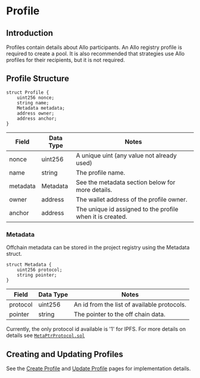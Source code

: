 # Profile

## Introduction

Profiles contain details about Allo participants. An Allo registry profile is
required to create a pool. It is also recommended that strategies use Allo
profiles for their recipients, but it is not required. 

## Profile Structure

```solidity
struct Profile {
    uint256 nonce;
    string name;
    Metadata metadata;
    address owner;
    address anchor;
}
```
| Field | Data Type | Notes |
| --- | --- | --- |
| nonce | uint256 | A unique uint (any value not already used) | 
| name | string | The profile name. | 
| metadata | Metadata | See the metadata section below for more details.|
| owner | address | The wallet address of the profile owner. |
| anchor | address | The unique id assigned to the profile when it is created. |

### Metadata

Offchain metadata can be stored in the project registry using the Metadata
struct.

```solidity
struct Metadata {
    uint256 protocol;
    string pointer;
}
```

| Field | Data Type | Notes |
| --- | --- | --- |
| protocol | uint256 | An id from the list of available protocols. | 
| pointer | string | The pointer to the off chain data. | 

Currently, the only protocol id available is '1' for IPFS. For more details on
details see
[`MetaPtrProtocol.sol`](https://github.com/allo-protocol/allo-contracts/blob/main/docs/MetaPtrProtocol.md)

## Creating and Updating Profiles

See the [Create Profile](/project-registry/create-profile) and [Update
Profile](/project-registry/update-profile) pages for implementation details.

